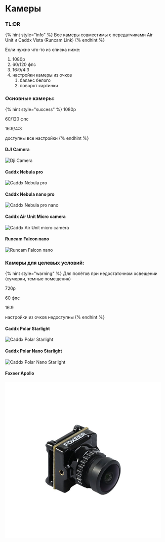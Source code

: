 # Камеры

### TL:DR

{% hint style="info" %}
Все камеры совместимы с передатчиками Air Unit и Caddx Vista (Runcam Link)
{% endhint %}

Если нужно что-то из списка ниже:

1. 1080p
2. 60/120 фпс
3. 16:9/4:3
4. настройки камеры из очков
   1. баланс белого
   2. поворот картинки



### Основные камеры:

{% hint style="success" %}
1080p

60/120 фпс

16:9/4:3

доступны все настройки
{% endhint %}

#### DJI Camera

![Dji Camera](../.gitbook/assets/3\_9a08351d-5796-42c5-b9ab-745280291738\_800x.jpg)

#### Caddx Nebula pro

![Caddx Nebula pro](../.gitbook/assets/2\_05db799f-2791-4f3c-81c6-6cdade1f2b46\_800x.jpg)

#### Caddx Nebula nano pro

![Caddx Nebula pro nano](../.gitbook/assets/4\_a2d95a28-e23c-4667-9d6d-c9df28a7a1e7\_1500x.jpg)

#### Caddx Air Unit Micro camera

![Caddx Air Unit micro camera](<../.gitbook/assets/CaddxFPVAirunit4\_1500x (1).jpg>)

#### Runcam Falcon nano

![Runcam Falcon nano](../.gitbook/assets/RunCam\_falcon\_nano\_2\_1000\_\_97268.jpg)

### Камеры для целевых условий:

{% hint style="warning" %}
Для полётов при недостаточном освещении (сумерки, темные помещения)

720p

60 фпс

16:9

настройки из очков недоступны
{% endhint %}

#### Caddx Polar Starlight&#x20;

![Caddx Polar Starlight](../.gitbook/assets/2\_9f23d65d-e0f5-4cf1-acc8-8531150794b2\_1500x.jpg)

#### Caddx Polar Nano Starlight

![Caddx Polar Nano Starlight](../.gitbook/assets/polarnano1\_1500x.jpg)

#### Foxeer Apollo

![Foxeer Apollo](../.gitbook/assets/16-55-06-618cda6a92f60.images.800x800.jpg)
